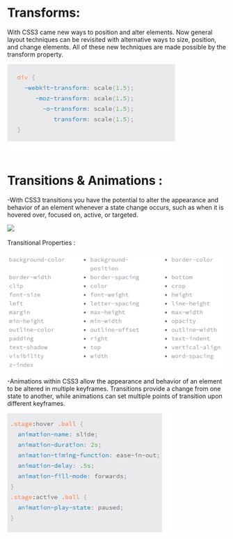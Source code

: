 # Transforms:

With CSS3 came new ways to position and alter elements. Now general layout techniques can be revisited with alternative ways to size, position, and change elements. All of these new techniques are made possible by the transform property.

![](aa.jpg)



# Transitions & Animations :

-With CSS3 transitions you have the potential to alter the appearance and behavior of an element whenever a state change occurs, such as when it is hovered over, focused on, active, or targeted.

![](z.jpg)



Transitional Properties :

![](ll.jpg)





-Animations within CSS3 allow the appearance and behavior of an element to be altered in multiple keyframes. Transitions provide a change from one state to another, while animations can set multiple points of transition upon different keyframes.

![](e.jpg)